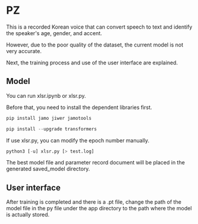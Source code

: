 # PZ
This is a recorded Korean voice that can convert speech to text and identify the speaker's age, gender, and accent.

However, due to the poor quality of the dataset, the current model is not very accurate.

Next, the training process and use of the user interface are explained.


## Model

You can run xlsr.ipynb or xlsr.py.

Before that, you need to install the dependent libraries first.

```python
pip install jamo jiwer jamotools

pip install --upgrade transformers
```

If use xlsr.py, you can modify the epoch number manually.

```python
python3 [-u] xlsr.py [> test.log]
```

The best model file and parameter record document will be placed in the generated saved_model directory.

## User interface

After training is completed and there is a .pt file, change the path of the model file in the py file under the app directory to the path where the model is actually stored.
